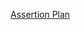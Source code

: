 [Assertion Plan](https://docs.google.com/spreadsheets/d/1VaEQYR0I6HEE0zyzB9n9_Y5Rxa_usbOCo49hKTircWM/edit?gid=0#gid=0)
